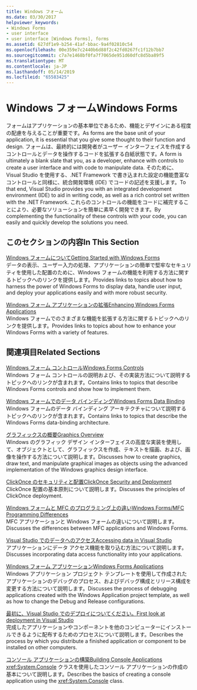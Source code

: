 ```yaml
---
title: Windows フォーム
ms.date: 03/30/2017
helpviewer_keywords:
- Windows Forms
- user interface
- user interface [Windows Forms], forms
ms.assetid: 627df1e9-b254-41af-bbac-9a4f02810c54
ms.openlocfilehash: 00e359e7c2440b6d88f2c42fd0267fc1f12b7bb7
ms.sourcegitcommit: c7a7e1468bf0fa7f7065de951d60dfc8d5ba89f5
ms.translationtype: MT
ms.contentlocale: ja-JP
ms.lasthandoff: 05/14/2019
ms.locfileid: "65583425"
---
```

# <a name="windows-forms"></a><span data-ttu-id="3fe3b-102">Windows フォーム</span><span class="sxs-lookup"><span data-stu-id="3fe3b-102">Windows Forms</span></span>
<span data-ttu-id="3fe3b-103">フォームはアプリケーションの基本単位であるため、機能とデザインにある程度の配慮を与えることが重要です。</span><span class="sxs-lookup"><span data-stu-id="3fe3b-103">As forms are the base unit of your application, it is essential that you give some thought to their function and design.</span></span> <span data-ttu-id="3fe3b-104">フォームは、最終的には開発者がユーザー インターフェイスを作成するコントロールとデータを操作するコードを拡張する白紙状態です。</span><span class="sxs-lookup"><span data-stu-id="3fe3b-104">A form is ultimately a blank slate that you, as a developer, enhance with controls to create a user interface and with code to manipulate data.</span></span> <span data-ttu-id="3fe3b-105">そのために、Visual Studio を使用する、.NET Framework で書き込まれた設定の機能豊富なコントロールと同様に、統合開発環境 (IDE) でコードの記述を支援します。</span><span class="sxs-lookup"><span data-stu-id="3fe3b-105">To that end, Visual Studio provides you with an integrated development environment (IDE) to aid in writing code, as well as a rich control set written with the .NET Framework.</span></span> <span data-ttu-id="3fe3b-106">これらのコントロールの機能をコードに補完することにより、必要なソリューションを簡単に素早く開発できます。</span><span class="sxs-lookup"><span data-stu-id="3fe3b-106">By complementing the functionality of these controls with your code, you can easily and quickly develop the solutions you need.</span></span>  
  
## <a name="in-this-section"></a><span data-ttu-id="3fe3b-107">このセクションの内容</span><span class="sxs-lookup"><span data-stu-id="3fe3b-107">In This Section</span></span>  
 [<span data-ttu-id="3fe3b-108">Windows フォームについて</span><span class="sxs-lookup"><span data-stu-id="3fe3b-108">Getting Started with Windows Forms</span></span>](getting-started-with-windows-forms.md)  
 <span data-ttu-id="3fe3b-109">データの表示、ユーザー入力の処理、アプリケーションの簡単で堅牢なセキュリティを使用した配置のために、Windows フォームの機能を利用する方法に関するトピックへのリンクを提供します。</span><span class="sxs-lookup"><span data-stu-id="3fe3b-109">Provides links to topics about how to harness the power of Windows Forms to display data, handle user input, and deploy your applications easily and with more robust security.</span></span>  
  
 [<span data-ttu-id="3fe3b-110">Windows フォーム アプリケーションの拡張</span><span class="sxs-lookup"><span data-stu-id="3fe3b-110">Enhancing Windows Forms Applications</span></span>](./advanced/index.md)  
 <span data-ttu-id="3fe3b-111">Windows フォームでのさまざまな機能を拡張する方法に関するトピックへのリンクを提供します。</span><span class="sxs-lookup"><span data-stu-id="3fe3b-111">Provides links to topics about how to enhance your Windows Forms with a variety of features.</span></span>  
  
## <a name="related-sections"></a><span data-ttu-id="3fe3b-112">関連項目</span><span class="sxs-lookup"><span data-stu-id="3fe3b-112">Related Sections</span></span>  
 [<span data-ttu-id="3fe3b-113">Windows フォーム コントロール</span><span class="sxs-lookup"><span data-stu-id="3fe3b-113">Windows Forms Controls</span></span>](./controls/index.md)  
 <span data-ttu-id="3fe3b-114">Windows フォーム コントロールの説明および、その実装方法について説明するトピックへのリンクが含まれます。</span><span class="sxs-lookup"><span data-stu-id="3fe3b-114">Contains links to topics that describe Windows Forms controls and show how to implement them.</span></span>  
  
 [<span data-ttu-id="3fe3b-115">Windows フォームでのデータ バインディング</span><span class="sxs-lookup"><span data-stu-id="3fe3b-115">Windows Forms Data Binding</span></span>](windows-forms-data-binding.md)  
 <span data-ttu-id="3fe3b-116">Windows フォームのデータ バインディング アーキテクチャについて説明するトピックへのリンクが含まれます。</span><span class="sxs-lookup"><span data-stu-id="3fe3b-116">Contains links to topics that describe the Windows Forms data-binding architecture.</span></span>  
  
 [<span data-ttu-id="3fe3b-117">グラフィックスの概要</span><span class="sxs-lookup"><span data-stu-id="3fe3b-117">Graphics Overview</span></span>](./advanced/graphics-overview-windows-forms.md)  
 <span data-ttu-id="3fe3b-118">Windows のグラフィック デザイン インターフェイスの高度な実装を使用して、オブジェクトとして、グラフィックスを作成、テキストを描画、および、画像を操作する方法について説明します。</span><span class="sxs-lookup"><span data-stu-id="3fe3b-118">Discusses how to create graphics, draw text, and manipulate graphical images as objects using the advanced implementation of the Windows graphics design interface.</span></span>  
  
 [<span data-ttu-id="3fe3b-119">ClickOnce のセキュリティと配置</span><span class="sxs-lookup"><span data-stu-id="3fe3b-119">ClickOnce Security and Deployment</span></span>](/visualstudio/deployment/clickonce-security-and-deployment)  
 <span data-ttu-id="3fe3b-120">ClickOnce 配置の基本原則について説明します。</span><span class="sxs-lookup"><span data-stu-id="3fe3b-120">Discusses the principles of ClickOnce deployment.</span></span>  
  
 [<span data-ttu-id="3fe3b-121">Windows フォームと MFC のプログラミング上の違い</span><span class="sxs-lookup"><span data-stu-id="3fe3b-121">Windows Forms/MFC Programming Differences</span></span>](/cpp/dotnet/windows-forms-mfc-programming-differences)  
 <span data-ttu-id="3fe3b-122">MFC アプリケーションと Windows フォームの違いについて説明します。</span><span class="sxs-lookup"><span data-stu-id="3fe3b-122">Discusses the differences between MFC applications and Windows Forms.</span></span>  
  
 [<span data-ttu-id="3fe3b-123">Visual Studio でのデータへのアクセス</span><span class="sxs-lookup"><span data-stu-id="3fe3b-123">Accessing data in Visual Studio</span></span>](/visualstudio/data-tools/accessing-data-in-visual-studio)  
 <span data-ttu-id="3fe3b-124">アプリケーションにデータ アクセス機能を取り込む方法について説明します。</span><span class="sxs-lookup"><span data-stu-id="3fe3b-124">Discusses incorporating data access functionality into your applications.</span></span>  
  
 [<span data-ttu-id="3fe3b-125">Windows フォーム アプリケーション</span><span class="sxs-lookup"><span data-stu-id="3fe3b-125">Windows Forms Applications</span></span>](/visualstudio/debugger/debugging-preparation-windows-forms-applications)  
 <span data-ttu-id="3fe3b-126">Windows アプリケーション プロジェクト テンプレートを使用して作成されたアプリケーションのデバッグのプロセス、およびデバッグ構成とリリース構成を変更する方法について説明します。</span><span class="sxs-lookup"><span data-stu-id="3fe3b-126">Discusses the process of debugging applications created with the Windows Application project template, as well as how to change the Debug and Release configurations.</span></span>  
  
 [<span data-ttu-id="3fe3b-127">最初に、Visual Studio でのデプロイについてください。</span><span class="sxs-lookup"><span data-stu-id="3fe3b-127">First look at deployment in Visual Studio</span></span>](/visualstudio/deployment/deploying-applications-services-and-components)  
 <span data-ttu-id="3fe3b-128">完成したアプリケーションやコンポーネントを他のコンピューターにインストールできるように配布するためのプロセスについて説明します。</span><span class="sxs-lookup"><span data-stu-id="3fe3b-128">Describes the process by which you distribute a finished application or component to be installed on other computers.</span></span>  
  
 [<span data-ttu-id="3fe3b-129">コンソール アプリケーションの構築</span><span class="sxs-lookup"><span data-stu-id="3fe3b-129">Building Console Applications</span></span>](../../standard/building-console-apps.md)  
 <span data-ttu-id="3fe3b-130"><xref:System.Console> クラスを使用したコンソール アプリケーションの作成の基本について説明します。</span><span class="sxs-lookup"><span data-stu-id="3fe3b-130">Describes the basics of creating a console application using the <xref:System.Console> class.</span></span>
